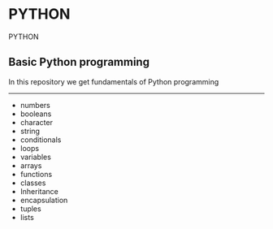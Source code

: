 # PYTHON
PYTHON


## Basic Python programming
In this repository we get fundamentals of Python programming


---
- numbers 
- booleans
- character
- string
- conditionals
- loops
- variables
- arrays
- functions
- classes
- Inheritance
- encapsulation
- tuples
- lists

